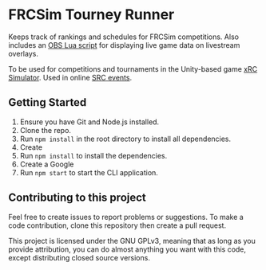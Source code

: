 # FRCSim Tourney Runner

Keeps track of rankings and schedules for FRCSim competitions. Also includes an [OBS Lua script](https://github.com/NicholasBottone/FRCSim-Tourney-Runner/blob/master/SimSync.lua) for displaying live game data on livestream overlays.

To be used for competitions and tournaments in the Unity-based game [xRC Simulator](http://xrcsimulator.org/). Used in online [SRC events](https://discord.gg/2sZhVU4).

## Getting Started

1.  Ensure you have Git and Node.js installed.
2.  Clone the repo.
3.  Run `npm install` in the root directory to install all dependencies.
4.  Create
5.  Run `npm install` to install the dependencies.
6.  Create a Google
7.  Run `npm start` to start the CLI application.

## Contributing to this project

Feel free to create issues to report problems or suggestions. To make a code contribution, clone this repository then create a pull request.

This project is licensed under the GNU GPLv3, meaning that as long as you provide attribution, you can do almost anything you want with this code, except distributing closed source versions.
